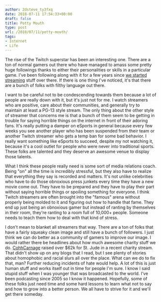 ```yaml
---
author: 2dsteve_ty3fxq
date: 2018-07-11 17:54:33+00:00
draft: false
title: Potty Mouth
type: post
url: /2018/07/11/potty-mouth/
tags:
- Internet
- Life
---
```


The rise of the Twitch superstar has been an interesting one. There are a ton of normal gamers out there who have managed to amass some pretty huge followings thanks to either their personalities or skills in a particular game. I've been following along with it for a few years since [we started streaming](http://www.twitch.tv/2dorkstv) stuff over there. If there is one thing I've noticed, it's that there are a bunch of folks with filthy language out there.

I want to be careful not to be condescending towards them because a lot of people are really down with it, but it's just not for me. I watch streamers who are positive, care about their communities, and generally try to maintain at least a PG-13 style stream. The only thing about the other style of streamer that concerns me is that a bunch of them seem to be getting in trouble for saying horrible things on the internet in front of their adoring fans. It's really putting a damper on eSports in general because every few weeks you see another player who has been suspended from their team or another Twitch streamer who gets a temp ban for some bad behavior. I really want something like eSports to succeed, despite my not watching it, because it's a cool outlet for people who were never into traditional sports. These folks are talented and they deserve an awesome venue to display those talents.

What I think these people really need is some sort of media relations coach. Being "on" all the time is incredibly stressful, but they also have to realize that everything they say is recorded and matters. It's not unlike celebrities who have to do those obnoxious press junkets every time they have a new movie come out. They have to be prepared and they have to play their part without saying horrible things or spoiling something for everyone. I think Twitch streamers are often brought into the "famous" arena without properly being molded to it and figuring out how to handle that fame. They end up just being an obnoxious gamer but instead of ranting by themselves in their room, they're ranting to a room full of 10,000+ people. Someone needs to teach them how to deal with that kind of stress.

I don't mean to blanket all streamers that way. There are a ton of folks that have a fairly squeaky clean image and still have a bunch of followers. I just think we can do better as a community of gamers to improve our image. I would rather there be headlines about how much awesome charity stuff we do. [CohhCarnage](http://www.twitch.tv/cohhcarnage) raised over $62k for St. Jude in a recent charity stream. That didn't show up on any blogs that I read, but I see plenty of stories about homophobic and racial slurs all over the place. What can we do to fix that, man? Further reducing incidents of hate would help. A lot of this is just human stuff and works itself out in time for people I'm sure. I know I said stupid stuff when I was younger that was broadcasted to the world. I've been podcasting since 2005 so I know it happened. Hopefully, some of these folks just need time and some hard lessons to learn what not to say and how to grow into a better person. We all have to strive for it and we'll get there someday.


